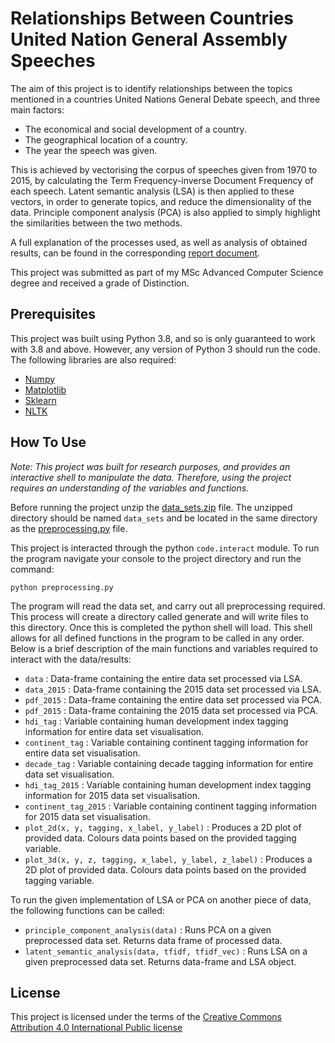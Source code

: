 # Relationships Between Countries United Nation General Assembly Speeches

The aim of this project is to identify relationships between the topics mentioned in a countries United Nations General Debate speech, and three main factors:

- The economical and social development of a country.
- The geographical location of a country.
- The year the speech was given.

This is achieved by vectorising the corpus of speeches given from 1970 to 2015, by calculating the Term Frequency-inverse Document Frequency of each speech. Latent semantic analysis (LSA) is then applied to these vectors, in order to generate topics, and reduce the dimensionality of the data. Principle component analysis (PCA) is also applied to simply highlight the similarities between the two methods.

A full explanation of the processes used, as well as analysis of obtained results, can be found in the corresponding  [report document](Report/Relationships_Between_Countries_United_Nation_General_Assembly_Speeches.pdf).

This project was submitted as part of my MSc Advanced Computer Science degree and received a grade of Distinction.

## Prerequisites

This project was built using Python 3.8, and so is only guaranteed to work with 3.8 and above. However, any version of Python 3 should run the code. The following libraries are also required:

- [Numpy](https://numpy.org)
- [Matplotlib](https://matplotlib.org)
- [Sklearn](https://scikit-learn.org/stable/)
- [NLTK](https://www.nltk.org)

## How To Use

_Note: This project was built for research purposes, and provides an interactive shell to manipulate the data. Therefore, using the project requires an understanding of the variables and functions._

Before running the project unzip the [data_sets.zip](data_sets.zip) file. The unzipped directory should be named `data_sets` and be located in the same directory as the [preprocessing.py](preprocessing.py) file.

This project is interacted through the python `code.interact` module. To run the program navigate your console to the project directory and run the command:

```
python preprocessing.py
```

The program will read the data set, and carry out all preprocessing required. This process will create a directory called generate and will write files to this directory. Once this is completed the python shell will load. This shell allows for all defined functions in the program to be called in any order. Below is a brief description of the main functions and variables required to interact with the data/results:

- `data` : Data-frame containing the entire data set processed via LSA.
- `data_2015` :  Data-frame containing the 2015 data set processed via LSA.
- `pdf_2015` : Data-frame containing the entire data set processed via PCA.
- `pdf_2015` :  Data-frame containing the 2015 data set processed via PCA.
- `hdi_tag` : Variable containing human development index tagging information for entire data set visualisation.
- `continent_tag` : Variable containing continent tagging information for entire data set visualisation.
- `decade_tag` : Variable containing decade tagging information for entire data set visualisation.
- `hdi_tag_2015` : Variable containing human development index tagging information for 2015 data set visualisation.
- `continent_tag_2015` : Variable containing continent tagging information for 2015 data set visualisation.
- `plot_2d(x, y, tagging, x_label, y_label)` : Produces a 2D plot of provided data. Colours data points based on the provided tagging variable.
- `plot_3d(x, y, z, tagging, x_label, y_label, z_label)` : Produces a 2D plot of provided data. Colours data points based on the provided tagging variable.

To run the given implementation of LSA or PCA on another piece of data, the following functions can be called:

- `principle_component_analysis(data)` : Runs PCA on a given preprocessed data set. Returns data frame of processed data.
- `latent_semantic_analysis(data, tfidf, tfidf_vec)` : Runs LSA on a given preprocessed data set. Returns data-frame and LSA object.

## License

This project is licensed under the terms of the [Creative Commons Attribution 4.0 International Public license](License.md)